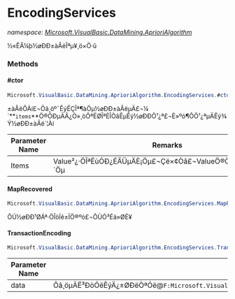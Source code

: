 ﻿# EncodingServices
_namespace: [Microsoft.VisualBasic.DataMining.AprioriAlgorithm](./index.md)_

½«ÊÂ¼þ½øÐÐ±àÂëÎªµ¥¸ö×Ö·û



### Methods

#### #ctor
```csharp
Microsoft.VisualBasic.DataMining.AprioriAlgorithm.EncodingServices.#ctor(System.String[],System.Int32[])
```
±àÂëÔ­Àí£¬Õâ¸öº¯ÊýÊÇÎª¶àÖµ½øÐÐ±àÂëµÄ£¬¼´**`items`**Ö®ÖÐµÄÃ¿Ò»¸öÔªËØÎªÈÎÒâÊµÊý½øÐÐÕ¹¿ª£¬È»ºó¶ÔÕ¹¿ªµÄÊý¾Ý½øÐÐ±àÂë´¦Àí

|Parameter Name|Remarks|
|--------------|-------|
|Items|Value²¿·ÖÎªËùÓÐ¿ÉÄÜµÄÈ¡Öµ£¬Çë×¢Òâ£¬ValueÖ®ÖÐ²»ÄÜ¹»ÓÐÖØ¸´Öµ|


#### MapRecovered
```csharp
Microsoft.VisualBasic.DataMining.AprioriAlgorithm.EncodingServices.MapRecovered(System.String)
```
ÔÚ½øÐÐ¹ØÁª·ÖÎöÍê±ÏÖ®ºó£¬ÔÙÓ³Éä»ØÈ¥

#### TransactionEncoding
```csharp
Microsoft.VisualBasic.DataMining.AprioriAlgorithm.EncodingServices.TransactionEncoding(System.Collections.Generic.IEnumerable{Microsoft.VisualBasic.DataMining.AprioriAlgorithm.Transaction})
```


|Parameter Name|Remarks|
|--------------|-------|
|data|Õâ¸öµÄË³ÐòÓëÊýÄ¿±ØÐëÒªÓë@``F:Microsoft.VisualBasic.DataMining.AprioriAlgorithm.EncodingServices._CodeMappings``»òÕß@``F:Microsoft.VisualBasic.DataMining.AprioriAlgorithm.EncodingServices._originals``ÏàÒ»ÖÂ|



